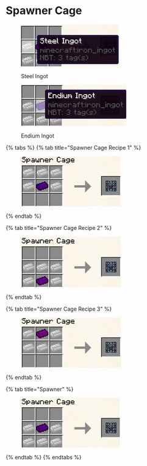 # Spawner Cage

<figure><img src="../../.gitbook/assets/image (5).png" alt=""><figcaption><p>Steel Ingot</p></figcaption></figure>

<figure><img src="../../.gitbook/assets/image (6).png" alt=""><figcaption><p>Endium Ingot</p></figcaption></figure>

{% tabs %}
{% tab title="Spawner Cage Recipe 1" %}
<figure><img src="../../.gitbook/assets/image.png" alt=""><figcaption></figcaption></figure>
{% endtab %}

{% tab title="Spawner Cage Recipe 2" %}
<figure><img src="../../.gitbook/assets/image (1).png" alt=""><figcaption></figcaption></figure>
{% endtab %}

{% tab title="Spawner Cage Recipe 3" %}
<figure><img src="../../.gitbook/assets/image (2).png" alt=""><figcaption></figcaption></figure>
{% endtab %}

{% tab title="Spawner" %}
<figure><img src="../../.gitbook/assets/image (3).png" alt=""><figcaption></figcaption></figure>
{% endtab %}
{% endtabs %}
